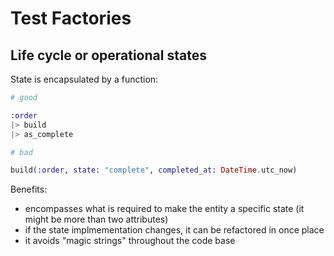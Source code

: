# Test Factories

## Life cycle or operational states

State is encapsulated by a function:

```elixir
# good

:order
|> build
|> as_complete

# bad

build(:order, state: "complete", completed_at: DateTime.utc_now)
```

Benefits:

* encompasses what is required to make the entity a specific state (it might be more than two attributes)
* if the state implmementation changes, it can be refactored in once place
* it avoids "magic strings" throughout the code base
